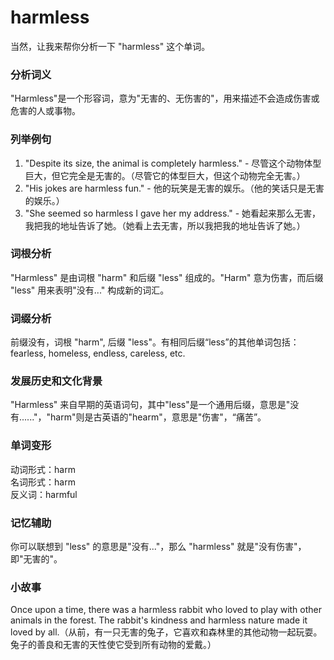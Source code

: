 # harmless

当然，让我来帮你分析一下 "harmless" 这个单词。

  

### 分析词义

  

"Harmless"是一个形容词，意为"无害的、无伤害的"，用来描述不会造成伤害或危害的人或事物。

  

### 列举例句

  

1.  "Despite its size, the animal is completely harmless." - 尽管这个动物体型巨大，但它完全是无害的。（尽管它的体型巨大，但这个动物完全无害。）
2.  "His jokes are harmless fun." - 他的玩笑是无害的娱乐。（他的笑话只是无害的娱乐。）
3.  "She seemed so harmless I gave her my address." - 她看起来那么无害，我把我的地址告诉了她。（她看上去无害，所以我把我的地址告诉了她。）

  

### 词根分析

  

"Harmless" 是由词根 "harm" 和后缀 "less" 组成的。"Harm" 意为伤害，而后缀 "less" 用来表明"没有..." 构成新的词汇。

  

### 词缀分析

  

前缀没有，词根 "harm", 后缀 "less"。有相同后缀“less”的其他单词包括：fearless, homeless, endless, careless, etc.

  

### 发展历史和文化背景

  

"Harmless" 来自早期的英语词句，其中"less"是一个通用后缀，意思是"没有......"，"harm"则是古英语的"hearm"，意思是"伤害"，“痛苦”。

  

### 单词变形

  

动词形式：harm  
名词形式：harm  
反义词：harmful

  

### 记忆辅助

  

你可以联想到 "less" 的意思是"没有..."，那么 "harmless" 就是"没有伤害"，即"无害的"。

  

### 小故事

  

Once upon a time, there was a harmless rabbit who loved to play with other animals in the forest. The rabbit's kindness and harmless nature made it loved by all.（从前，有一只无害的兔子，它喜欢和森林里的其他动物一起玩耍。兔子的善良和无害的天性使它受到所有动物的爱戴。）
